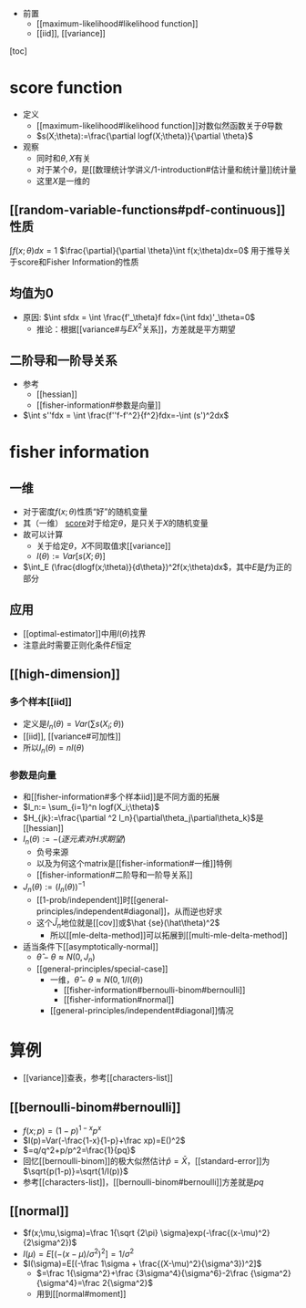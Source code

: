 - 前置
  - [[maximum-likelihood#likelihood function]]
  - [[iid]], [[variance]]

[toc]
# score function
- 定义
  - [[maximum-likelihood#likelihood function]]对数似然函数关于$\theta$导数
  - $s(X;\theta):=\frac{\partial logf(X;\theta)}{\partial \theta}$
- 观察
  - 同时和$\theta,X$有关
  - 对于某个$\theta$，是[[数理统计学讲义/1-introduction#估计量和统计量]]统计量
  - 这里$X$是一维的
## [[random-variable-functions#pdf-continuous]]性质
$\int f(x;\theta)dx=1$
$\frac{\partial}{\partial \theta}\int f(x;\theta)dx=0$
用于推导关于score和Fisher Information的性质
## 均值为0
- 原因: $\int sfdx = \int \frac{f'_\theta}f fdx=(\int fdx)'_\theta=0$
  - 推论：根据[[variance#与$EX^2$关系]]，方差就是平方期望
## 二阶导和一阶导关系
- 参考
  - [[hessian]]
  - [[fisher-information#参数是向量]]
- $\int s''fdx = \int \frac{f''f-f'^2}{f^2}fdx=-\int (s')^2dx$
# fisher information
## 一维
- 对于密度$f(x;\theta)$性质“好”的随机变量
- 其（一维） [score](#score-function)对于给定$\theta$，是只关于$X$的随机变量
- 故可以计算
  - 关于给定$\theta$，$X$不同取值求[[variance]]
  - $I(\theta):=Var[ s(X;\theta)]$
- $\int_E (\frac{dlogf(x;\theta)}{d\theta})^2f(x;\theta)dx$，其中$E$是$f$为正的部分
## 应用
- [[optimal-estimator]]中用$I(\theta)$找界
- 注意此时需要正则化条件$E$恒定
## [[high-dimension]]
### 多个样本[[iid]]
- 定义是$I_n(\theta)=Var(\sum s(X_i;\theta))$
- [[iid]], [[variance#可加性]]
- 所以$I_n(\theta)=nI(\theta)$
### 参数是向量
- 和[[fisher-information#多个样本iid]]是不同方面的拓展
- $l_n:= \sum_{i=1}^n logf(X_i;\theta)$
- $H_{jk}:=\frac{\partial ^2 l_n}{\partial\theta_j\partial\theta_k}$是[[hessian]]
- $I_n(\theta):=-(逐元素对H求期望)$
  - 负号来源
  - 以及为何这个matrix是[[fisher-information#一维]]特例
  - [[fisher-information#二阶导和一阶导关系]]
- $J_n(\theta):=(I_n(\theta))^{-1}$
  - [[1-prob/independent]]时[[general-principles/independent#diagonal]]，从而逆也好求
  - 这个$\hat J_n$地位就是[[cov]]或$\hat {se}(\hat\theta)^2$
    - 所以[[mle-delta-method]]可以拓展到[[multi-mle-delta-method]]
- 适当条件下[[asymptotically-normal]]
  - $\hat\theta - \theta \approx N(0,J_n)$
  - [[general-principles/special-case]]
    - 一维，$\hat\theta - \theta \approx N(0,1/I(\theta))$
      - [[fisher-information#bernoulli-binom#bernoulli]]
      - [[fisher-information#normal]]
    - [[general-principles/independent#diagonal]]情况
# 算例
- [[variance]]查表，参考[[characters-list]]
## [[bernoulli-binom#bernoulli]]
- $f(x;p)=(1-p)^{1-x}p^x$
- $I(p)=Var(-\frac{1-x}{1-p}+\frac xp)=E()^2$
- $=q/q^2+p/p^2=\frac{1}{pq}$
- 回忆[[bernoulli-binom]]的极大似然估计$\hat p = \bar X$，[[standard-error]]为$\sqrt{p(1-p)}=\sqrt{1/I(p)}$
- 参考[[characters-list]]，[[bernoulli-binom#bernoulli]]方差就是$pq$
## [[normal]]
- $f(x;\mu,\sigma)=\frac 1{\sqrt {2\pi} \sigma}exp(-\frac{(x-\mu)^2}{2\sigma^2})$
- $I(\mu)=E[(-(x-\mu)/\sigma^2)^2]=1/\sigma^2$
- $I(\sigma)=E[(-\frac 1\sigma + \frac{(X-\mu)^2}{\sigma^3})^2]$
  - $=\frac 1{\sigma^2}+\frac {3\sigma^4}{\sigma^6}-2\frac {\sigma^2}{\sigma^4}=\frac 2{\sigma^2}$
  - 用到[[normal#moment]]